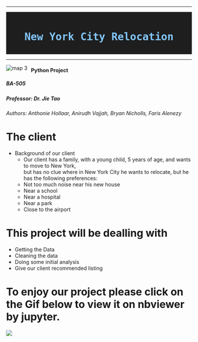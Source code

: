 


---

<div style="color: #d4d4d4; background-color: #1e1e1e; font-family: 'monospace', Consolas, 'Courier New', monospace; font-weight: normal; font-size: 14px; line-height: 19px; white-space: pre;">
<h1 style="text-align: center;"><strong><span style="color: #82c6ff;">New&nbsp;York&nbsp;City&nbsp;Relocation</span></strong></h1>
</div>


---


<img src="https://i.imgur.com/IcMiyyD.png"
     alt="map 3"
     style="float: left; margin-right: 10px;" />



#### Python Project
##### BA-505
##### Professor: Dr. Jie Tao
###### Authors: Anthonie Hollaar, Anirudh Vajjah, Bryan Nicholls, Faris Alenezy
# The client 
  * Background of our client <br>
    * Our client has a family, with a young child, 5 years of age, and wants to  move to New York,  <br> but has no clue where in New York City he wants to relocate, but he has the following preferences: 
     * Not too much noise near his new house
     * Near a school
     * Near a hospital
     * Near a park
     * Close to the airport

# This project will be dealling with 
- Getting the Data
- Cleaning the data
- Doing some initial analysis
- Give our client  recommended listing

# To enjoy our project please click on the Gif below to view it on nbviewer by jupyter.

[![](https://github.com/Farisalenezy/hello-world/blob/master/ezgif.com-optimize.gif)](https://nbviewer.jupyter.org/github/Fairfield-University-BA505/final-project-fa2019-international-dt/blob/master/Faris.ipynb)

